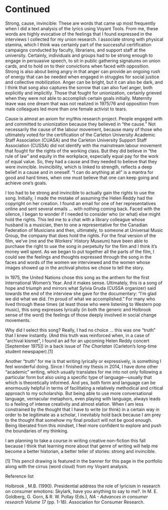# Continued

Strong, cause, invincible: These are words that came up most frequently when I did a text analysis of the lyrics using Voyant Tools. From me, these words are highly evocative of the feelings that I found expressed in the interviews I collected for my union research. I associate strong with physical stamina, which I think was certainly part of the successful certification campaigns conducted by faculty, librarians, and support staff at the university. Certainly, individuals and groups had to be strong enough to engage in persuasive speech, to sit in public gathering signatures on union cards, and to hold on to their convictions when faced with opposition. Strong is also about being angry in that anger can provide an ongoing rush of energy that can be needed when engaged in struggles for social justice and collective mobilization.
Anger can be bright, but it can also be dark, and I think that song also captures the sorrow that can also fuel anger, both explicitly and implicitly. Those that fought for unionization, certainly grieved when they were not able to accomplish certain goals initially. Maternity leave was one dream that was not realized in 1975/76 and opposition from male colleagues led more than one female activist to tears.

Cause is almost an axiom for my/this research project. People engaged with and committed to unionization because they believed in “the cause.” Not necessarily the cause of the labour movement, because many of those who ultimately voted for the certification of the Carleton University Academic Staff Association (CUASA) and the Carleton University Support Staff Association (CUSSA) did not identify with the mainstream labour movement that fought for the rights of the working class. But they did believe in “the rule of law” and equity in the workplace, especially equal pay for the work of equal value. So, they had a cause and they needed to believe that they were invincible. Invincibility, which is linked to strength, reflects a deep belief in a cause and in oneself. “I can do anything at all” is a mantra for good and hard times, when one must believe that one can keep going and achieve one’s goals.

I too had to be strong and invincible to actually gain the rights to use the song. Initially, I made the mistake of assuming the Helen Reddy had the copyright on her creation. I found an email for one of her representatives online and sent several emails … with nothing coming back. Faced with the silence, I began to wonder if I needed to consider who (or what) else might hold the rights. This led me to a chat with a library colleague whose husband is a musician, then to one a representative for the Canadian Federation of Musicians and then, ultimately, to someone at Universal Music Group, the company that does hold the rights. For the final version of the film, we’ve (me and the Workers’ History Museum) have been able to purchase the right to use the song in perpetuity for the film and I think it’s money well spent. As we began to put together all the parts of the film, I could see the feelings and thoughts expressed through the song in the faces and words of the women we interviewed and the women whose images showed up in the archival photos we chose to tell the story.

In 1975, the United Nations chose this song as the anthem for the first International Women’s Year. And it makes sense. Ultimately, this is a song of hope and triumph and mirrors what Sylvia Gruda (CUSSA organizer) said towards the end of the interview she gave for the documentary: “I’m glad we did what we did. I’m proud of what we accomplished.” For many who lived through these times (at least those who were listening to Western pop music), this song expresses lyrically (in both the generic and Holbrook sense of the word) the feelings of those deeply involved in social change movements.

Why did I select this song? Really, I had no choice … this was one “truth” that I knew instantly. (And this truth was reinforced when, in a case of “archival kismet”, I found an ad for an upcoming Helen Reddy concert [September 1975]) in a back issue of *The Charlatan* (Carleton’s long-time student newspaper).[1]

Another “truth” for me is that writing lyrically or expressively, is something I feel wonderful doing. Since I finished my thesis in 2014, I have done other “academic” writing, which usually translates for me into not only following a particular form but also using a specific type of language—usually that which is theoretically informed. And yes, both form and language can be enormously helpful in terms of facilitating a relatively methodical and critical approach to my scholarship. But being able to use more conversational language, vernacular metaphors, even playing with language, always leads to a feeling of intense creativity and almost elation. When I am less constrained by the thought that I have to write (or think) in a certain way in order to be legitimate as a scholar, I inevitably hold back because I am prey to the thought that somehow my final product will not be good enough. Being liberated from this mindset, I feel more confident to explore and push the boundaries of my thinking.

I am planning to take a course in writing creative non-fiction this fall because I think that learning more about that genre of writing will help me become a better historian, a better teller of stories: strong and invincible.

[1] This pencil drawing is featured in the banner for this page in the portfolio along with the cirrus (word cloud) from my Voyant analysis.

Reference list

Holbrook , M.B. (1990). Presidential address the role of lyricism in research on consumer emotions: Skylark, have you anything to say to me?. In M. E. Goldberg, G. Gorn, & R. W. Pollay (Eds.), *NA - Advances in consumer research Volume 17* (pp. 1-18). Association for Consumer Research.
